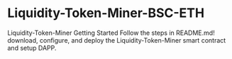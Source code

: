 # Liquidity-Token-Miner-BSC-ETH
Liquidity-Token-Miner Getting Started Follow the steps in README.md!  download, configure, and deploy the Liquidity-Token-Miner smart contract and setup DAPP.
